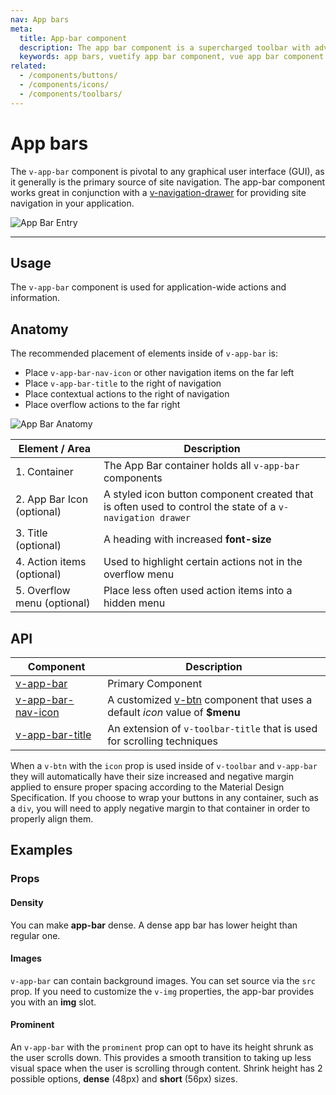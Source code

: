 ```yaml
---
nav: App bars
meta:
  title: App-bar component
  description: The app bar component is a supercharged toolbar with advanced scrolling techniques and application layout support.
  keywords: app bars, vuetify app bar component, vue app bar component
related:
  - /components/buttons/
  - /components/icons/
  - /components/toolbars/
---
```


# App bars

The `v-app-bar` component is pivotal to any graphical user interface (GUI), as it generally is the primary source of site navigation. The app-bar component works great in conjunction with a [v-navigation-drawer](/components/navigation-drawers) for providing site navigation in your application.

![App Bar Entry](https://cdn.vuetifyjs.com/docs/images/components-temp/v-app-bar/v-app-bar-entry.png)

---

## Usage

The `v-app-bar` component is used for application-wide actions and information.

<usage name="v-app-bar" />

<entry />

## Anatomy

The recommended placement of elements inside of `v-app-bar` is:

* Place `v-app-bar-nav-icon` or other navigation items on the far left
* Place `v-app-bar-title` to the right of navigation
* Place contextual actions to the right of navigation
* Place overflow actions to the far right

![App Bar Anatomy](https://cdn.vuetifyjs.com/docs/images/components-temp/v-app-bar/v-app-bar-anatomy.png)

| Element / Area | Description |
| - | - |
| 1. Container | The App Bar container holds all `v-app-bar` components |
| 2. App Bar Icon (optional) | A styled icon button component created that is often used to control the state of a `v-navigation drawer` |
| 3. Title (optional) | A heading with increased **font-size** |
| 4. Action items (optional) | Used to highlight certain actions not in the overflow menu |
| 5. Overflow menu (optional) | Place less often used action items into a hidden menu |

## API

| Component | Description |
| - | - |
| [v-app-bar](/api/v-app-bar/) | Primary Component |
| [v-app-bar-nav-icon](/api/v-app-bar-nav-icon/) | A customized [v-btn](/components/buttons/) component that uses a default *icon* value of **$menu** |
| [v-app-bar-title](/api/v-app-bar-title/) | An extension of `v-toolbar-title` that is used for scrolling techniques |

<alert type="warning">

  When a `v-btn` with the `icon` prop is used inside of `v-toolbar` and `v-app-bar` they will automatically have their size increased and negative margin applied to ensure proper spacing according to the Material Design Specification. If you choose to wrap your buttons in any container, such as a `div`, you will need to apply negative margin to that container in order to properly align them.

</alert>

## Examples

### Props

<!-- #### Collapsible bars

With the **collapse** and **collapse-on-scroll** props you can easily control the state of toolbar that the user interacts with.

<example file="v-app-bar/prop-collapse" /> -->

#### Density

You can make **app-bar** dense. A dense app bar has lower height than regular one.

<example file="v-app-bar/prop-density" />

<!-- #### Elevate on scroll

When using the **elevate-on-scroll** prop, the `v-app-bar` will rest at an elevation of 0dp until the user begins to scroll down. Once scrolling, the bar raises to 4dp.

<example file="v-app-bar/prop-elevate-on-scroll" />

#### Fade image on scroll

The background image of a `v-app-bar` can fade on scroll. Use the `fade-img-on-scroll` property for this.

<example file="v-app-bar/prop-img-fade" />

#### Hiding on scroll

`v-app-bar` can be hidden on scroll. Use the `hide-on-scroll` property for this.

<example file="v-app-bar/prop-hide" /> -->

#### Images

`v-app-bar` can contain background images. You can set source via the `src` prop. If you need to customize the `v-img` properties, the app-bar provides you with an **img** slot.

<example file="v-app-bar/prop-image" />

<!-- #### Inverted scrolling

When using the **inverted-scroll** property, the bar will hide until the user scrolls past the designated threshold. Once past the threshold, the `v-app-bar` will continue to display until the users scrolls up past the threshold. If no **scroll-threshold** value is supplied a default value of _0_ will be used.

<example file="v-app-bar/prop-inverted-scroll" /> -->

#### Prominent

An `v-app-bar` with the `prominent` prop can opt to have its height shrunk as the user scrolls down. This provides a smooth transition to taking up less visual space when the user is scrolling through content. Shrink height has 2 possible options, **dense** (48px) and **short** (56px) sizes.

<example file="v-app-bar/prop-prominent" />

<!-- #### Scroll threshold

`v-app-bar` can have scroll threshold. It will start reacting to scroll only after defined via `scroll-threshold` property amount of pixels.

<example file="v-app-bar/prop-scroll-threshold" /> -->

<!-- ### Misc

#### Menu

You can easily extend the functionality of app bar by adding `VMenu` there. Click on last icon to see it in action.

<example file="v-app-bar/misc-menu" />

#### Toggle navigation drawers

Using the functional component `v-app-bar-nav-icon` you can toggle the state of other components such as a [v-navigation-drawer](/components/navigation-drawers).

<example file="v-app-bar/misc-app-bar-nav" />-->
